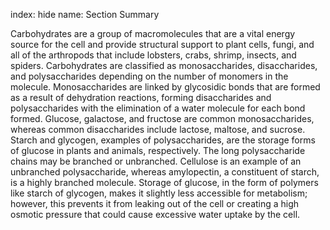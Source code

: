 index: hide
name: Section Summary

Carbohydrates are a group of macromolecules that are a vital energy source for the cell and provide structural support to plant cells, fungi, and all of the arthropods that include lobsters, crabs, shrimp, insects, and spiders. Carbohydrates are classified as monosaccharides, disaccharides, and polysaccharides depending on the number of monomers in the molecule. Monosaccharides are linked by glycosidic bonds that are formed as a result of dehydration reactions, forming disaccharides and polysaccharides with the elimination of a water molecule for each bond formed. Glucose, galactose, and fructose are common monosaccharides, whereas common disaccharides include lactose, maltose, and sucrose. Starch and glycogen, examples of polysaccharides, are the storage forms of glucose in plants and animals, respectively. The long polysaccharide chains may be branched or unbranched. Cellulose is an example of an unbranched polysaccharide, whereas amylopectin, a constituent of starch, is a highly branched molecule. Storage of glucose, in the form of polymers like starch of glycogen, makes it slightly less accessible for metabolism; however, this prevents it from leaking out of the cell or creating a high osmotic pressure that could cause excessive water uptake by the cell.
